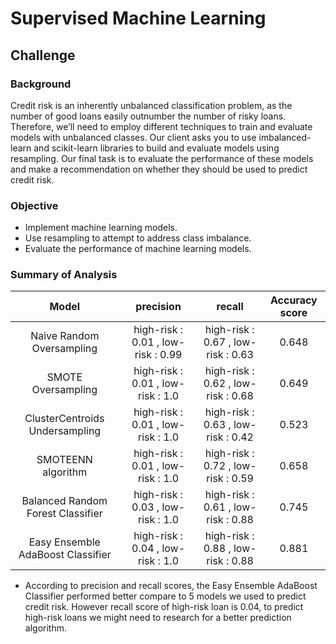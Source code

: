 # Supervised Machine Learning 

## Challenge 
### Background 
Credit risk is an inherently unbalanced classification problem, as the number of good loans easily outnumber the number of risky loans. Therefore, we’ll need to employ different techniques to train and evaluate models with unbalanced classes. Our client asks you to use imbalanced-learn and scikit-learn libraries to build and evaluate models using resampling. Our final task is to evaluate the performance of these models and make a recommendation on whether they should be used to predict credit risk.

### Objective
- Implement machine learning models.
- Use resampling to attempt to address class imbalance.
- Evaluate the performance of machine learning models.

### Summary of Analysis 
| Model | precision | recall | Accuracy score |
| :---:  | :---: | :---: | :---: |
| Naive Random Oversampling | high-risk : 0.01 , low-risk : 0.99 | high-risk : 0.67 , low-risk : 0.63 | 0.648 | 
| SMOTE Oversampling | high-risk : 0.01 , low-risk : 1.0 | high-risk : 0.62 , low-risk : 0.68 | 0.649 | 
| ClusterCentroids Undersampling | high-risk : 0.01 , low-risk : 1.0 | high-risk : 0.63 , low-risk : 0.42 | 0.523 |
| SMOTEENN algorithm | high-risk : 0.01 , low-risk : 1.0 | high-risk : 0.72 , low-risk : 0.59 | 0.658 | 
| Balanced Random Forest Classifier | high-risk : 0.03 , low-risk : 1.0 | high-risk : 0.61 , low-risk : 0.88 | 0.745 | 
| Easy Ensemble AdaBoost Classifier | high-risk : 0.04 , low-risk : 1.0 | high-risk : 0.88 , low-risk : 0.88 | 0.881 |

- According to precision and recall scores, the Easy Ensemble AdaBoost Classifier performed better compare to 5 models we used to predict credit risk. However recall score of high-risk loan is 0.04, to predict high-risk loans we might need to research for a better prediction algorithm.  

